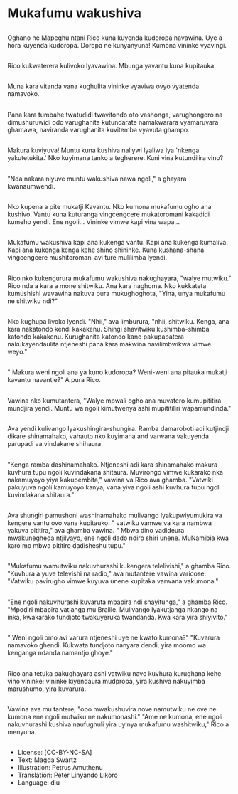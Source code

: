 # Mukafumu wakushiva

##
Oghano ne Mapeghu ntani Rico kuna kuyenda kudoropa navawina. Uye a hora kuyenda kudoropa. Doropa ne kunyanyuna! Kumona vininke vyavingi.

##
Rico kukwaterera kulivoko lyavawina. Mbunga yavantu kuna kupitauka.

##
Muna kara vitanda vana kughulita vininke vyaviwa ovyo vyatenda namavoko.

##
Pana kara tumbahe twatudidi twavitondo oto vashonga, varughongoro na dimushuruwidi odo varughanita kutundarate namakwarara vyamaruvara ghamawa, naviranda varughanita kuvitemba vyavuta ghampo.

##
Makura kuviyuva! Muntu kuna kushiva naliywi lyaliwa lya 'nkenga yakutetukita.' Nko kuyimana tanko a tegherere. Kuni vina kutundilira vino?

##
"Nda nakara niyuve muntu wakushiva nawa ngoli," a ghayara kwanaumwendi.

##
Nko kupena a pite mukatji Kavantu. Nko kumona mukafumu ogho ana kushivo. Vantu kuna kuturanga vingcengcere mukatoromani kakadidi kumeho yendi. Ene ngoli… Vininke vimwe kapi vina wapa…

##
Mukafumu wakushiva kapi ana kukenga vantu. Kapi ana kukenga kumaliva. Kapi ana kukenga kenga kehe shino shininke. Kuna kushana-shana vingcengcere mushitoromani avi ture mulilimba lyendi.

##
Rico nko kukengurura mukafumu wakushiva nakughayara, "walye mutwiku." Rico nda a kara a mone shitwiku. Ana kara naghoma. Nko kukkateta kumushishi wavawina nakuva pura mukughoghota, "Yina, unya mukafumu ne shitwiku ndi?"

##
Nko kughupa livoko lyendi. "Nhii," ava limburura, "nhii, shitwiku. Kenga, ana kara nakatondo kendi kakakenu. Shingi shavitwiku kushimba-shimba katondo kakakenu. Kurughanita katondo kano pakupapatera nakukayendaulita ntjeneshi pana kara makwina navilimbwikwa vimwe weyo."

##
" Makura weni ngoli ana ya kuno kudoropa? Weni-weni ana pitauka mukatji kavantu navantje?" A pura Rico.

##
Vawina nko kumutantera, "Walye mpwali ogho ana muvatero kumupititira mundjira yendi. Muntu wa ngoli kimutwenya ashi mupititiliri wapamundinda."

##
Ava yendi kulivango lyakushingira-shungira. Ramba damaroboti adi kutjindji dikare shinamahako, vahauto nko kuyimana and varwana vakuyenda parupadi va vindakane shihaura.

##
"Kenga ramba dashinamahako. Ntjeneshi adi kara shinamahako makura kuvhura tupu ngoli kuvindakana shitaura. Muvirongo vimwe kukarako nka nakamuyoyo yiya kakupembita," vawina va Rico ava ghamba. "Vatwiki pakuyuva ngoli kamuyoyo kanya, vana yiva ngoli ashi kuvhura tupu ngoli kuvindakana shitaura."

##
Ava shungiri pamushoni washinamahako mulivango lyakupwiyumukira va kengere vantu ovo vana kupitauko. " vatwiku vamwe va kara nambwa yakuva pititira," ava ghamba vawina. " Mbwa dino vadideura mwakunegheda ntjilyayo, ene ngoli dado ndiro shiri unene. MuNamibia kwa karo mo mbwa pititiro dadisheshu tupu."

##
"Mukafumu wamutwiku nakuvhurashi kukengera telelivishi," a ghamba Rico. "Kuvhura a yuve televishi na radio," ava mutantere vawina varicose. "Vatwiku pavirugho vimwe kuyuva unene kupitaka varwana vakumona."

##
"Ene ngoli nakuvhurashi kuvaruta mbapira ndi shayitunga," a ghamba Rico. "Mpodiri mbapira vatjanga mu Braille. Mulivango lyakutjanga nkango na inka, kwakarako tundjoto twakuyeruka twandanda. Kwa kara yira shiyivito."

##
" Weni ngoli omo avi varura ntjeneshi uye ne kwato kumona?" "Kuvarura namavoko ghendi. Kukwata tundjoto nanyara dendi, yira moomo wa kenganga ndanda namantjo ghoye."

##
Rico ana tetuka pakughayara ashi vatwiku navo kuvhura kurughana kehe vino vininke; vininke kiyendaura mudpropa, yira kushiva nakuyimba marushumo, yira kuvarura.

##
Vawina ava mu tantere, "opo mwakushuvira nove namutwiku ne ove ne kumona ene ngoli mutwiku ne nakumonashi." "Ame ne kumona, ene ngoli nakuvhurashi kushiva naufughuli yira uylnya mukafumu washitwiku," Rico a menyuna.

##
* License: [CC-BY-NC-SA]
* Text: Magda Swartz
* Illustration: Petrus Amuthenu
* Translation: Peter Linyando Likoro
* Language: diu

